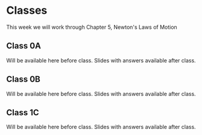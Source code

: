 # Classes

This week we will work through Chapter 5, Newton's Laws of Motion

## Class 0A

Will be available here before class.
Slides with answers available after class.

## Class 0B

Will be available here before class.
Slides with answers available after class.

## Class 1C

Will be available here before class.
Slides with answers available after class.